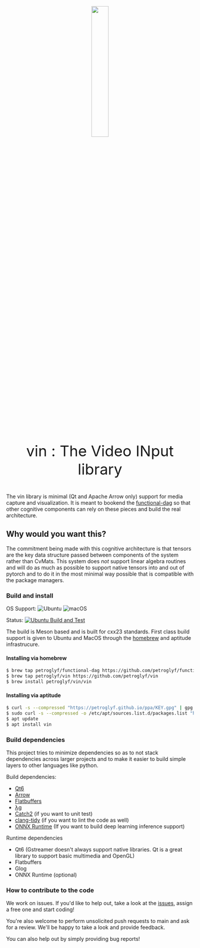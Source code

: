 

<p align="center" style="font-size: 30pt;">
  <img border=0 src="https://github.com/user-attachments/assets/bc43c4e7-3e94-4a42-8f8e-9a29533fe56e" width="30%" height="30%"/> <br />
  vin : The Video INput library
</p>
  
The vin library is minimal (Qt and Apache Arrow only) support for media capture and visualization. It is meant to bookend the [functional-dag](https://github.com/petrogly-ph/functional-dag/) so that other cognitive components can rely on these pieces and build the real architecture. 

## Why would you want this?
The commitment being made with this cognitive architecture is that tensors are the key data structure passed between components of the system rather than CvMats. This system does _not_ support linear algebra routines and will do as much as possible to support native tensors into and out of pytorch and to do it in the most minimal way possible that is compatible with the package managers. 

### Build and install
OS Support: ![Ubuntu](https://img.shields.io/badge/-Ubuntu-grey?logo=ubuntu) ![macOS](https://img.shields.io/badge/-macOS-grey?logo=macos)

Status: [![Ubuntu Build and Test](https://github.com/petroglyf/vin/actions/workflows/ubuntu-build.yml/badge.svg?branch=main)](https://github.com/petroglyf/vin/actions/workflows/ubuntu-build.yml?query=branch%3Amain)

The build is Meson based and is built for cxx23 standards. First class build support is given to Ubuntu and MacOS through the [homebrew](https://brew.sh/) and aptitude infrastrucure.

#### Installing via homebrew
```bash
$ brew tap petroglyf/functional-dag https://github.com/petroglyf/functional-dag
$ brew tap petroglyf/vin https://github.com/petroglyf/vin
$ brew install petroglyf/vin/vin
```

#### Installing via aptitude
```bash
$ curl -s --compressed "https://petroglyf.github.io/ppa/KEY.gpg" | gpg --dearmor | sudo tee /etc/apt/trusted.gpg.d/ppa.gpg >/dev/null
$ sudo curl -s --compressed -o /etc/apt/sources.list.d/packages.list "https://petroglyf.github.io/ppa/packages.list"
$ apt update
$ apt install vin
```

### Build dependencies
This project tries to minimize dependencies so as to not stack dependencies across larger projects and to make it easier to build simple layers to other languages like python. 


Build dependencies:
* [Qt6](https://www.qt.io/product/qt6)
* [Arrow](https://arrow.apache.org/)
* [Flatbuffers](https://flatbuffers.dev/)
* [λg](https://github.com/petroglyf/functional-dag)
* [Catch2](https://github.com/catchorg/Catch2) (if you want to unit test)
* [clang-tidy](https://clang.llvm.org/extra/clang-tidy/) (if you want to lint the code as well)
* [ONNX Runtime](https://onnxruntime.ai/) (If you want to build deep learning inference support)

Runtime dependencies
* Qt6 (Gstreamer doesn't always support native libraries. Qt is a great library to support basic multimedia and OpenGL)
* Flatbuffers
* Glog
* ONNX Runtime (optional)

### How to contribute to the code
We work on issues. If you'd like to help out, take a look at the [issues](https://github.com/petrogly-ph/vin/issues), assign a free one and start coding! 

You're also welcome to perform unsolicited push requests to main and ask for a review. We'll be happy to take a look and provide feedback.

You can also help out by simply providing bug reports! 
